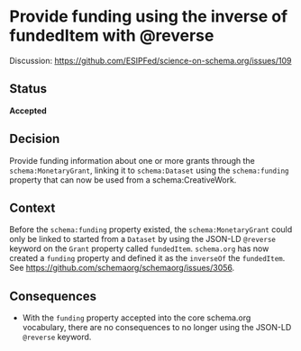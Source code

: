 # Provide funding using the inverse of fundedItem with @reverse

Discussion: https://github.com/ESIPFed/science-on-schema.org/issues/109

## Status ##

__Accepted__

## Decision ##

Provide funding information about one or more grants through the `schema:MonetaryGrant`, linking it to `schema:Dataset` using the `schema:funding` property that can now be used from a schema:CreativeWork.

## Context ##

Before the `schema:funding` property existed, the `schema:MonetaryGrant` could only be linked to started from a `Dataset` by using the  JSON-LD `@reverse` keyword on the `Grant` property called `fundedItem`. `schema.org` has now created a `funding` property and defined it as the `inverseOf` the `fundedItem`. See https://github.com/schemaorg/schemaorg/issues/3056.

## Consequences ##

- With the `funding` property accepted into the core schema.org vocabulary, there are no consequences to no longer using the JSON-LD `@reverse` keyword.
